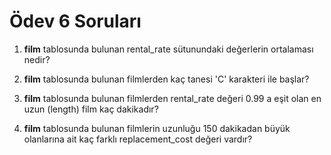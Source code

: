 # Ödev 6 Soruları

1. **film** tablosunda bulunan rental_rate sütunundaki değerlerin ortalaması nedir?

2. **film** tablosunda bulunan filmlerden kaç tanesi 'C' karakteri ile başlar?

3. **film** tablosunda bulunan filmlerden rental_rate değeri 0.99 a eşit olan en uzun (length) film kaç dakikadır?

4. **film** tablosunda bulunan filmlerin uzunluğu 150 dakikadan büyük olanlarına ait kaç farklı replacement_cost değeri vardır?